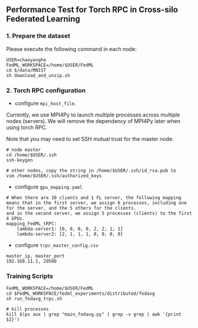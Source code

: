 ## Performance Test for Torch RPC in Cross-silo Federated Learning


### 1. Prepare the dataset 
Please execute the following command in each node:
```
USER=chaoyanghe
FedML_WORKSPACE=/home/$USER/FedML
cd $/data/MNIST
sh download_and_unzip.sh 
```

### 2. Torch RPC configuration
* configure `mpi_host_file`.

Currently, we use MPI4Py to launch multiple processes across multiple nodes (servers).
We will remove the dependency of MPI4Py later when using torch RPC.

Note that you may need to set SSH mutual trust for the master node:
```
# node master
cd /home/$USER/.ssh
ssh-keygen

# other nodes, copy the string in /home/$USER/.ssh/id_rsa.pub to 
vim /home/$USER/.ssh/authorized_keys
```

* configure `gpu_mapping.yaml`
```
# When there are 10 clients and 1 FL server, the following mapping means that in the first server, we assign 6 processes, including one for the server, and the 5 others for the clients.
and in the second server, we assign 5 processes (clients) to the first 4 GPUs.
mapping_FedML_tRPC:
    lambda-server1: [0, 0, 0, 0, 2, 2, 1, 1]
    lambda-server2: [2, 1, 1, 1, 0, 0, 0, 0]
```

* configure `trpc_master_config.csv`
```
master_ip, master_port
192.168.11.1, 29500
```



### Training Scripts
``` training
FedML_WORKSPACE=/home/$USER/FedML
cd $FedML_WORKSPACE/fedml_experiments/distributed/fedavg
sh run_fedavg_trpc.sh

# kill processes
kill $(ps aux | grep "main_fedavg.py" | grep -v grep | awk '{print $2}')
```